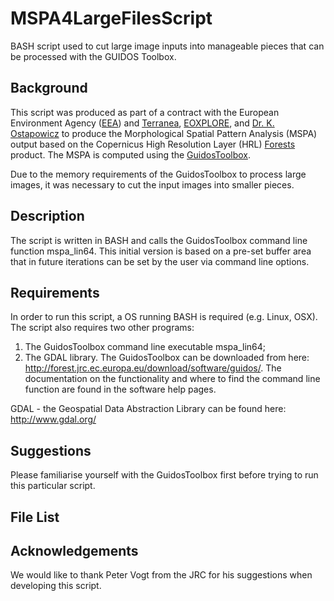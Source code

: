 # MSPA4LargeFilesScript
BASH script used to cut large image inputs into manageable pieces that can be processed with the GUIDOS Toolbox.

## Background
This script was produced as part of a contract with the European Environment Agency ([EEA](http://www.eea.europa.eu/)) and [Terranea](http://www.terranea.de/), [EOXPLORE](http://www.eoxplore.com/), and [Dr. K. Ostapowicz](https://www.researchgate.net/profile/Katarzyna_Ostapowicz2) to produce the Morphological Spatial Pattern Analysis (MSPA) output based on the Copernicus High Resolution Layer (HRL) [Forests](http://land.copernicus.eu/pan-european/high-resolution-layers/forests) product. The MSPA is computed using the [GuidosToolbox](http://forest.jrc.ec.europa.eu/download/software/guidos/).

Due to the memory requirements of the GuidosToolbox to process large images, it was necessary to cut the input images into smaller pieces.

## Description
The script is written in BASH and calls the GuidosToolbox command line function mspa_lin64. This initial version is based on a pre-set buffer area that in future iterations can be set by the user via command line options.

## Requirements
In order to run this script, a OS running BASH is required (e.g. Linux, OSX). The script also requires two other programs:
1. The GuidosToolbox command line executable mspa_lin64;
2. The GDAL library.
The GuidosToolbox can be downloaded from here: http://forest.jrc.ec.europa.eu/download/software/guidos/. The documentation on the functionality and where to find the command line function are found in the software help pages.

GDAL - the Geospatial Data Abstraction Library can be found here: http://www.gdal.org/

## Suggestions
Please familiarise yourself with the GuidosToolbox first before trying to run this particular script.

## File List

## Acknowledgements
We would like to thank Peter Vogt from the JRC for his suggestions when developing this script.
